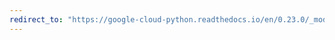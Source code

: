 ```yaml
---
redirect_to: "https://google-cloud-python.readthedocs.io/en/0.23.0/_modules/google/cloud/vision/safe_search.html"
---
```

